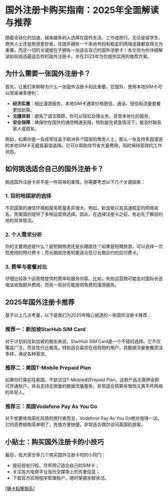 # 国外注册卡购买指南：2025年全面解读与推荐

随着全球化的加速，越来越多的人选择在国外生活、工作或旅行。无论是留学生、商务人士还是旅游爱好者，在国外拥有一个本地号码和稳定的网络连接都变得尤为重要。而这一切的关键就在于拥有一张适合自己的国外注册卡！本文将为你详细解读如何挑选最适合你的国外注册卡，并在2025年为你提供实用的推荐方案。

## 为什么需要一张国外注册卡？

首先，让我们来聊聊为什么一张国外注册卡如此重要。在国外，使用本地SIM卡可以带来诸多便利：

- **经济实惠**：相比漫游服务，本地SIM卡通常价格更低，通话、短信和流量套餐更加划算。
- **无缝体验**：避免了语言障碍，你可以轻松办理业务，享受本地化的服务。
- **安全保障**：确保你在国外的通信畅通无阻，特别是在紧急情况下，能及时联系家人或朋友。

例如，如果你是一名经常往返于欧洲多个国家的商务人士，那么一张支持多国漫游的本地SIM卡无疑是最佳选择。它可以帮助你节省大量费用，同时保持高效的工作状态。

## 如何挑选适合自己的国外注册卡？

挑选国外注册卡并不是一件简单的事情，你需要考虑以下几个关键因素：

### 1. 目的地国家的选择

不同国家的通信环境和服务质量差异很大。例如，新加坡以其高速稳定的网络闻名，而美国则提供了多种运营商选择。因此，在选择注册卡之前，务必先了解目的地的具体情况。

### 2. 个人需求分析

你的主要用途是什么？是短期旅游还是长期居住？如果是短期旅游，可以选择一次性使用的预付费卡；而长期居住者则更适合签订长期合约的后付费卡。

### 3. 费率与套餐对比

仔细比较各个运营商提供的费率和服务内容。比如，有些运营商可能会对国际长途电话收取额外费用，而另一些则可能提供免费的漫游服务。

## 2025年国外注册卡推荐

基于以上几点考量，以下是我们为2025年精心挑选的一些国外注册卡推荐：

### 推荐一：新加坡StarHub SIM Card

对于计划前往新加坡的朋友来说，StarHub SIM Card是一个不错的选择。它不仅覆盖广泛，而且性价比极高，特别适合喜欢在线购物的用户。其数据流量套餐灵活多样，满足各种需求。

### 推荐二：美国T-Mobile Prepaid Plan

如果你打算前往美国，不妨试试T-Mobile的Prepaid Plan。这款产品无需押金即可开通账户，并且支持无限量的数据流量服务，非常适合预算有限但又离不开网络的年轻人。

### 推荐三：英国Vodafone Pay As You Go

对于想要体验英伦风情的旅行者而言，Vodafone Pay As You Go绝对值得一试。它的资费结构简单明了，充值方便快捷，非常适合偶尔访问英国的游客。

## 小贴士：购买国外注册卡的小技巧

最后，给大家分享几个购买国外注册卡时的小窍门：

- 提前规划行程，尽早预订适合自己的SIM卡；
- 关注各大电商平台及社交媒体上的优惠信息；
- 下载官方应用程序管理账户，随时掌握余额状况。

[[購卡點擊聯系](https://t.me/s/esim1088)]